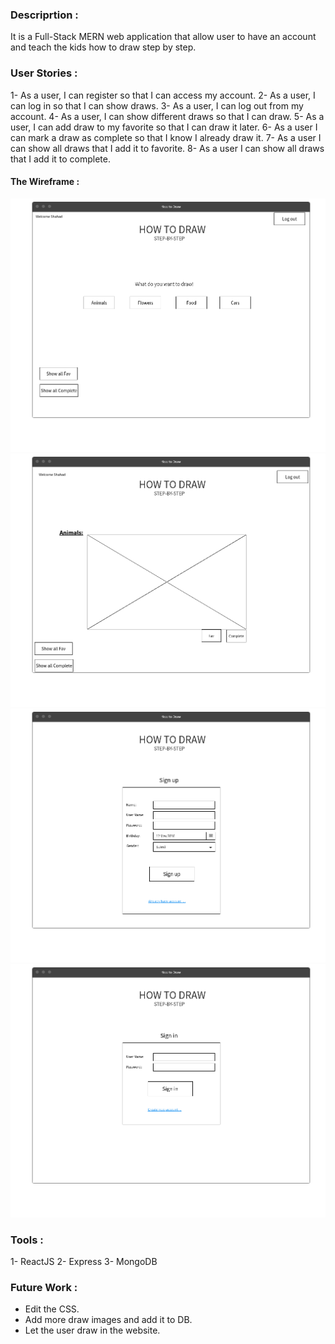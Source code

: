 ### Descriprtion :
It is a Full-Stack MERN web application that allow user to have an account and teach the kids how to draw step by step.


### User Stories :
1- As a user, I can register so that I can access my account.
2- As a user, I can log in so that I can show draws.
3- As a user, I can log out from my account.
4- As a user, I can show different draws so that I can draw.
5- As a user, I can add draw to my favorite so that I can draw it later.
6- As a user I can mark a draw as complete so that I know I already draw it.
7- As a user I can show all draws that I add it to favorite.
8- As a user I can show all draws that I add it to complete.

#### The Wireframe :
![Wireframe](wireframes/Page_1.png)
![Wireframe](wireframes/Page_2.png)
![Wireframe](wireframes/Page_3.png)
![Wireframe](wireframes/page-4.png)


### Tools :
1- ReactJS
2- Express
3- MongoDB

### Future Work :
- Edit the CSS.
- Add more draw images and add it to DB.
- Let the user draw in the website.